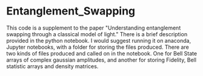 # Entanglement_Swapping

This code is a supplement to the paper "Understanding entanglement swapping through a classical model of light." There is a brief description provided in the python notebook. I would suggest running it on anaconda, Jupyter notebooks, with a folder for storing the files produced. There are two kinds of files produced and called on in the notebook. One for Bell State arrays of complex gaussian amplitudes, and another for storing Fidelity, Bell statistic arrays and density matrices. 
